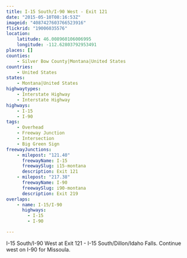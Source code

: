 ```yaml
---
title: I-15 South/I-90 West - Exit 121
date: "2015-05-10T08:16:53Z"
imageid: "4087427603766523916"
flickrid: "19006035576"
location:
    latitude: 46.008960106006995
    longitude: -112.62803792953491
places: []
counties:
    - Silver Bow County|Montana|United States
countries:
    - United States
states:
    - Montana|United States
highwaytypes:
    - Interstate Highway
    - Interstate Highway
highways:
    - I-15
    - I-90
tags:
    - Overhead
    - Freeway Junction
    - Intersection
    - Big Green Sign
freewayJunctions:
    - milepost: "121.40"
      freewayName: I-15
      freewaySlug: i15-montana
      description: Exit 121
    - milepost: "217.38"
      freewayName: I-90
      freewaySlug: i90-montana
      description: Exit 219
overlaps:
    - name: I-15/I-90
      highways:
        - I-15
        - I-90

---
```

I-15 South/I-90 West at Exit 121 - I-15 South/Dillon/Idaho Falls.  Continue west on I-90 for Missoula.
